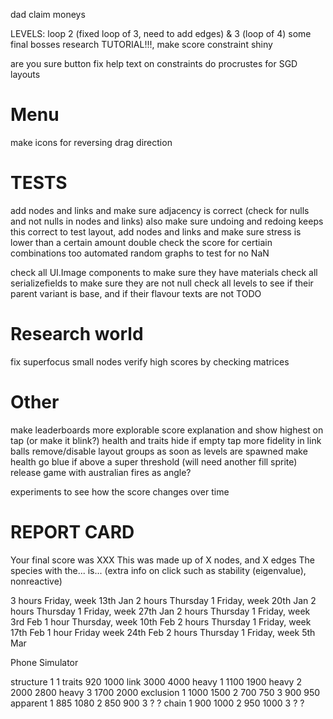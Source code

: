 dad
claim moneys

LEVELS:
loop 2 (fixed loop of 3, need to add edges) & 3 (loop of 4)
some final bosses
research TUTORIAL!!!, make score constraint shiny

are you sure button
fix help text on constraints
do procrustes for SGD layouts

# Menu
make icons for reversing drag direction

# TESTS
add nodes and links and make sure adjacency is correct (check for nulls and not nulls in nodes and links)
also make sure undoing and redoing keeps this correct
to test layout, add nodes and links and make sure stress is lower than a certain amount
double check the score for certiain combinations too
automated random graphs to test for no NaN

check all UI.Image components to make sure they have materials
check all serializefields to make sure they are not null
check all levels to see if their parent variant is base, and if their flavour texts are not TODO

# Research world
fix superfocus small nodes
verify high scores by checking matrices

# Other
make leaderboards more explorable
score explanation and show highest on tap (or make it blink?)
health and traits hide if empty tap
more fidelity in link balls
remove/disable layout groups as soon as levels are spawned
make health go blue if above a super threshold (will need another fill sprite)
release game with australian fires as angle?

experiments to see how the score changes over time

# REPORT CARD
Your final score was XXX
This was made up of X nodes, and X edges
The species with the... is...
(extra info on click such as stability (eigenvalue), nonreactive)

3 hours Friday,            week 13th Jan
2 hours Thursday 1 Friday, week 20th Jan
2 hours Thursday 1 Friday, week 27th Jan
2 hours Thursday 1 Friday, week 3rd Feb
1 hour Thursday,           week 10th Feb
2 hours Thursday 1 Friday, week 17th Feb
1 hour Friday              week 24th Feb
2 hours Thursday 1 Friday, week 5th Mar

Phone Simulator


structure 1 1
traits 920 1000
link 3000 4000
heavy 1 1100 1900
heavy 2 2000 2800
heavy 3 1700 2000
exclusion 1 1000 1500
          2 700 750
          3 900 950
apparent 1 885 1080
         2 850 900
         3 ? ?
chain 1 900 1000
      2 950 1000
      3 ? ?
